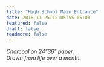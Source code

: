 ```yaml
---
title: "High School Main Entrance"
date: 2018-11-25T12:05:55-05:00
featured: false
draft: false
readmore: false
---
```


*Charcoal on 24"36" paper.*  
*Drawn from life over a month.*

<!--more-->